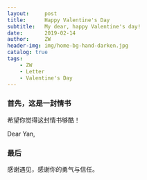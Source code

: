 ```yaml
---
layout:     post
title:      Happy Valentine's Day
subtitle:   My dear, happy Valentine's day!
date:       2019-02-14
author:     ZW
header-img: img/home-bg-hand-darken.jpg
catalog: true
tags:
    - ZW
    - Letter
    - Valentine's Day
---
```


### 首先，这是一封情书
希望你觉得这封情书够酷！

Dear Yan,



### 最后
感谢遇见，感谢你的勇气与信任。
